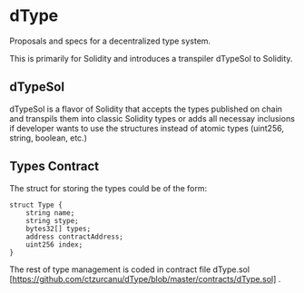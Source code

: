 # dType
Proposals and specs for a decentralized type system.

This is primarily for Solidity and introduces a transpiler dTypeSol to Solidity.

## dTypeSol

dTypeSol is a flavor of Solidity that accepts the types published on chain and transpils them into classic Solidity types or adds all necessay inclusions if developer wants to use the structures instead of atomic types (uint256, string, boolean, etc.)

## Types Contract

The struct for storing the types could be of the form:

```
struct Type {
    string name;
    string stype;
    bytes32[] types;
    address contractAddress;
    uint256 index;
}

```

The rest of type management is coded in contract file dType.sol [https://github.com/ctzurcanu/dType/blob/master/contracts/dType.sol] .





